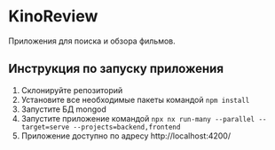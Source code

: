 # KinoReview

Приложения для поиска и обзора фильмов.

## Инструкция по запуску приложения

1. Склонируйте репозиторий
2. Установите все необходимые пакеты командой `npm install`
3. Запустите БД mongod
4. Запустите приложение командой `npx nx run-many --parallel --target=serve --projects=backend,frontend`
5. Приложение доступно по адресу http://localhost:4200/

